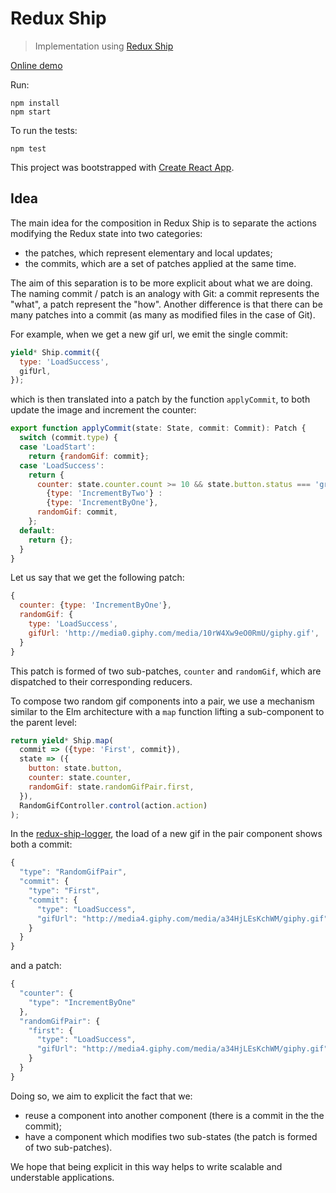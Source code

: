 # Redux Ship
> Implementation using [Redux Ship](https://github.com/clarus/redux-ship)

[Online demo](http://clarus.github.io/redux-ship/examples/scalable-frontend-with-elm-or-redux)

Run:
```
npm install
npm start
```

To run the tests:
```
npm test
```

This project was bootstrapped with [Create React App](https://github.com/facebookincubator/create-react-app).

## Idea
The main idea for the composition in Redux Ship is to separate the actions modifying the Redux state into two categories:
* the patches, which represent elementary and local updates;
* the commits, which are a set of patches applied at the same time.

The aim of this separation is to be more explicit about what we are doing. The naming commit / patch is an analogy with Git: a commit represents the "what", a patch represent the "how". Another difference is that there can be many patches into a commit (as many as modified files in the case of Git).

For example, when we get a new gif url, we emit the single commit:
```js
yield* Ship.commit({
  type: 'LoadSuccess',
  gifUrl,
});
```
which is then translated into a patch by the function `applyCommit`, to both update the image and increment the counter:
```js
export function applyCommit(state: State, commit: Commit): Patch {
  switch (commit.type) {
  case 'LoadStart':
    return {randomGif: commit};
  case 'LoadSuccess':
    return {
      counter: state.counter.count >= 10 && state.button.status === 'green' ?
        {type: 'IncrementByTwo'} :
        {type: 'IncrementByOne'},
      randomGif: commit,
    };
  default:
    return {};
  }
}
```
Let us say that we get the following patch:
```js
{
  counter: {type: 'IncrementByOne'},
  randomGif: {
    type: 'LoadSuccess',
    gifUrl: 'http://media0.giphy.com/media/10rW4Xw9eO0RmU/giphy.gif',
  }
}
```
This patch is formed of two sub-patches, `counter` and `randomGif`, which are dispatched to their corresponding reducers.

To compose two random gif components into a pair, we use a mechanism similar to the Elm architecture with a `map` function lifting a sub-component to the parent level:
```js
return yield* Ship.map(
  commit => ({type: 'First', commit}),
  state => ({
    button: state.button,
    counter: state.counter,
    randomGif: state.randomGifPair.first,
  }),
  RandomGifController.control(action.action)
);
```

In the [redux-ship-logger](https://github.com/clarus/redux-ship-logger), the load of a new gif in the pair component shows both a commit:
```js
{
  "type": "RandomGifPair",
  "commit": {
    "type": "First",
    "commit": {
      "type": "LoadSuccess",
      "gifUrl": "http://media4.giphy.com/media/a34HjLEsKchWM/giphy.gif"
    }
  }
}
```
and a patch:
```js
{
  "counter": {
    "type": "IncrementByOne"
  },
  "randomGifPair": {
    "first": {
      "type": "LoadSuccess",
      "gifUrl": "http://media4.giphy.com/media/a34HjLEsKchWM/giphy.gif"
    }
  }
}
```
Doing so, we aim to explicit the fact that we:
* reuse a component into another component (there is a commit in the the commit);
* have a component which modifies two sub-states (the patch is formed of two sub-patches).

We hope that being explicit in this way helps to write scalable and understable applications.
